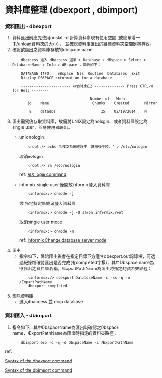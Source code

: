 # 資料庫整理 (dbexport , dbimport)

### 資料匯出 - dbexport
1.  資料匯出前應先使用onstat -d  計算資料庫現有使用空間 (或簡單看一下/unload資料夾的大小) ， 並確認資料庫匯出的目標資料夾空間足夠存放。
2.  確認欲匯出之資料庫存放的dbspace name 
    ```
        dbaccess 進入 dbaccess 選單 > Database > dBspace > Select > DatabasseName > Info > dBspace ，顯示如下：
        
        DATABASE INFO:   dBspace  Nls  Routine  Databases  Exit
        Display DBSPACE information for a database.
        
        ----------------------- erp@ids12 -------------- Press CTRL-W for Help --------
        
                                        Number of   When
           Id    Name                    Chunks    Created       Mirror
         
            8    datadbs                     35    02/19/2014    N
    ```
3.  匯出需獨佔存取資料庫，故需將UNIX設定為nologin、或者資料庫設定為single user，並將使用者踢出。
    * unix nologin:
        ``` 
            <root:/> echo 'UNIX系統維護中，請稍後登陸。' > /etc/nologin
        ```
        取消nologin
        ```
            <root:/> rm /etc/nologin
        ```
        ref: [AIX login command](https://www.ibm.com/support/knowledgecenter/en/ssw_aix_71/com.ibm.aix.cmds3/login.htm)
        

    * informix single user
        僅開放informix登入資料庫
        ```
            <informix:> onmode -j 
        ```
        或 指定特定帳號可登入資料庫
        ```
            <informix:> onmode -j -U saxon,informix,root
        ```
        取消single user mode 
        ```
            <informix:> onmode -m
        ```
        ref:  [Informix Change database server mode](https://www.ibm.com/support/knowledgecenter/en/SSGU8G_11.70.0/com.ibm.adref.doc/ids_adr_0422.htm)
4.  匯出
    * 指令如下，開始匯出後會在指定目錄下方產生dbexport.out記錄檔，可透過紀錄檔確認匯出是否完成(有completed字樣)，其中Dbspace name為欲匯出之資料庫名稱，/ExportPathName為匯出時指定的資料夾路徑：
        ```
            <informix:/> dbexport DatabaseName -c -ss -q -o /ExportPathName
            dbexport completed
        ```
5. 刪除資料庫
    *   進入dbaccess 並 drop database 
    
### 資料匯入 - dbimport
1.  指令如下，其中DbspaceName為匯出時確認之Dbspace name，/ExportPathName為匯出時指定的資料夾路徑：
    ```
        dbimport erp -c -q -d DbspaceName -i /ExportPathName 
    ```

ref:

[Syntax of the dbexport command](https://www.ibm.com/support/knowledgecenter/en/SSGU8G_12.1.0/com.ibm.mig.doc/ids_mig_116.htm)

[Syntax of the dbimport command](https://www.ibm.com/support/knowledgecenter/en/SSGU8G_12.1.0/com.ibm.mig.doc/ids_mig_123.htm)